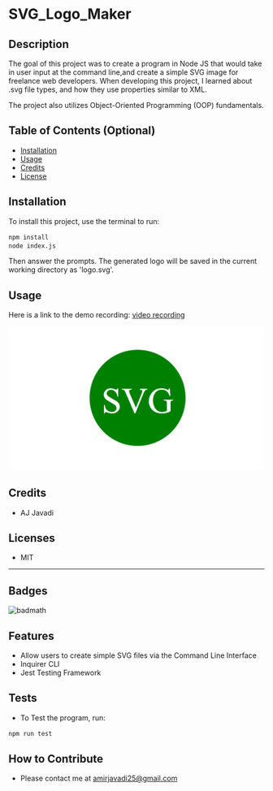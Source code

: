 # SVG_Logo_Maker

## Description
The goal of this project was to create a program in Node JS that would take in user input at the command line,and create a simple SVG image for freelance web developers.  When developing this project, I learned about .svg file types, and how they use properties similar to XML. 

The project also utilizes Object-Oriented Programming (OOP) fundamentals.



## Table of Contents (Optional)

- [Installation](#installation)
- [Usage](#usage)
- [Credits](#credits)
- [License](#license)

## Installation

To install this project, use the terminal to run:
 ```sh
npm install
node index.js

```
Then answer the prompts. The generated logo will be saved in the current working directory as 'logo.svg'.

## Usage

Here is a link to the demo recording:
[video recording](https://watch.screencastify.com/v/M6bqihB3FOSGpWPnixVO)

![screenshot](assets/images/10-oop-homework-demo.png)

<!-- Provide instructions and examples for use. Include screenshots as needed.

To add a screenshot, create an `assets/images` folder in your repository and upload your screenshot to it. Then, using the relative filepath, add it to your README using the following syntax:

    ```md
    ![alt text](assets/images/screenshot.png)
    ``` -->

## Credits

- AJ Javadi

## Licenses
* MIT 
<!-- The last section of a high-quality README file is the license. This lets other developers know what they can and cannot do with your project. If you need help choosing a license, refer to [https://choosealicense.com/](https://choosealicense.com/). -->

---



## Badges


![badmath](https://img.shields.io/github/languages/top/lernantino/badmath)



## Features
- Allow users to create simple SVG files via the Command Line Interface 
- Inquirer CLI 
- Jest Testing Framework
  



## Tests
- To Test the program, run:
```sh
npm run test
```



## How to Contribute
* Please contact me at amirjavadi25@gmail.com


